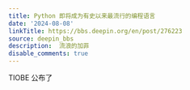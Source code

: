 ```yaml
---
title: Python 即将成为有史以来最流行的编程语言
date: '2024-08-08'
linkTitle: https://bbs.deepin.org/en/post/276223
source: deepin_bbs
description:  流浪的加菲 
disable_comments: true
---
```

TIOBE 公布了 
